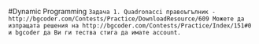 #Dynamic Programming
``
Задача 1. Quadronacci правоъгълник - http://bgcoder.com/Contests/Practice/DownloadResource/609
    Можете да изпращата решения на http://bgcoder.com/Contests/Practice/Index/151#0 и bgcoder да Ви ги тества стига да имате account.
``
## 
## 
